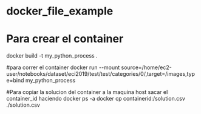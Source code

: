 # docker_file_example

# Para crear el container
docker build -t my_python_process .

#para correr el container
docker run  --mount source=/home/ec2-user/notebooks/dataset/eci2019/test/test/categories/0/,target=/images,type=bind my_python_process

#Para copiar la solucion del container a la maquina host
sacar el container_id haciendo docker ps -a
docker cp containerid:/solution.csv ./solution.csv
